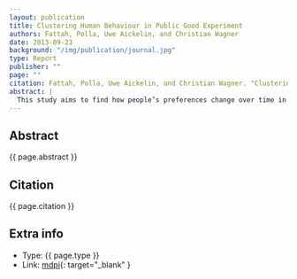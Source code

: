 ```yaml
---
layout: publication
title: Clustering Human Behaviour in Public Good Experiment
authors: Fattah, Polla, Uwe Aickelin, and Christian Wagner
date: 2013-09-23
background: "/img/publication/journal.jpg"
type: Report
publisher: ""
page: ""
citation: Fattah, Polla, Uwe Aickelin, and Christian Wagner. "Clustering Human Behaviour in Public Good Experiment" a First Year Report of PhD (2013).
abstract: |
  This study aims to find how people’s preferences change over time in public good games by clustering subjects into multiple groups of preference according to their behaviour inside an experimental game. After collecting data based on separate segments of time and clustering each segment individually the difference between any two segments is measured using three different methods firs is considering clusters as groups and subjects as members in these groups then by intersecting these groups we can obtain changes percentage between any two clusters. Second method is by using area under the curve to find the agreement of people inside the same clusters. Third method is by using external cluster validity indices to measure similarities between two groups of clusters. till now the most promising method is area under the curve as it provides simple single number to show differences and it has obvious performance over two other techniques.
---
```


## Abstract

{{ page.abstract }}

## Citation

{{ page.citation }}

## Extra info

- Type: {{ page.type }}
- Link: [mdpi](https://www.mdpi.com/2227-7390/8/12/2171/pdf){: target="\_blank" }
